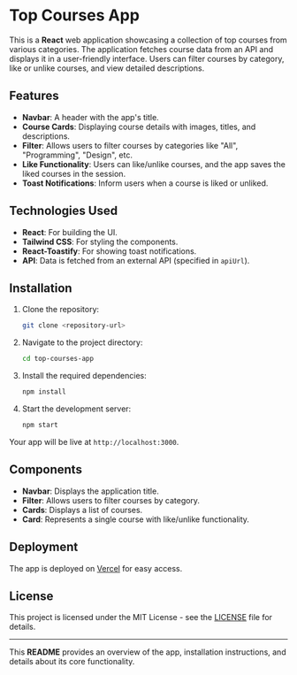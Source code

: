 

# Top Courses App

This is a **React** web application showcasing a collection of top courses from various categories. The application fetches course data from an API and displays it in a user-friendly interface. Users can filter courses by category, like or unlike courses, and view detailed descriptions.

## Features

- **Navbar**: A header with the app's title.
- **Course Cards**: Displaying course details with images, titles, and descriptions.
- **Filter**: Allows users to filter courses by categories like "All", "Programming", "Design", etc.
- **Like Functionality**: Users can like/unlike courses, and the app saves the liked courses in the session.
- **Toast Notifications**: Inform users when a course is liked or unliked.

## Technologies Used

- **React**: For building the UI.
- **Tailwind CSS**: For styling the components.
- **React-Toastify**: For showing toast notifications.
- **API**: Data is fetched from an external API (specified in `apiUrl`).

## Installation

1. Clone the repository:
    ```bash
    git clone <repository-url>
    ```

2. Navigate to the project directory:
    ```bash
    cd top-courses-app
    ```

3. Install the required dependencies:
    ```bash
    npm install
    ```

4. Start the development server:
    ```bash
    npm start
    ```

Your app will be live at `http://localhost:3000`.

## Components

- **Navbar**: Displays the application title.
- **Filter**: Allows users to filter courses by category.
- **Cards**: Displays a list of courses.
- **Card**: Represents a single course with like/unlike functionality.

## Deployment

The app is deployed on [Vercel](https://2115425amar.github.io/React-Courses-Project/) for easy access.

## License

This project is licensed under the MIT License - see the [LICENSE](LICENSE) file for details.

---

This **README** provides an overview of the app, installation instructions, and details about its core functionality. 
